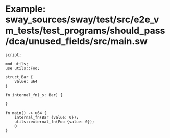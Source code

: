 # Example: sway_sources/sway/test/src/e2e_vm_tests/test_programs/should_pass/dca/unused_fields/src/main.sw

```sway
script;

mod utils;
use utils::Foo;

struct Bar {
    value: u64
}

fn internal_fn(_s: Bar) {

}

fn main() -> u64 {
    internal_fn(Bar {value: 0});
    utils::external_fn(Foo {value: 0});
    0
}

```
